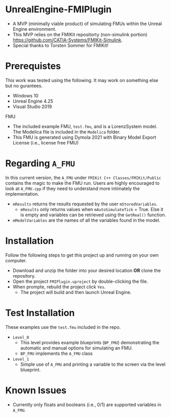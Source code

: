 # UnrealEngine-FMIPlugin

- A MVP (minimally viable product) of simulating FMUs within the Unreal Engine environment.
- This MVP relies on the FMIKit repositorty (non-simulink portion) https://github.com/CATIA-Systems/FMIKit-Simulink. 
- Special thanks to Torsten Sommer for FMIKit!

# Prerequistes

This work was tested using the following. It may work on something else but no gurantees.
- Windows 10
- Unreal Engine 4.25
- Visual Studio 2019

FMU
- The included example FMU, `test.fmu`, and is a LorenzSystem model. The Modelica file is included in the `Modelica` folder.
- This FMU is generated using Dymola 2021 with Binary Model Export License (i.e., license free FMU)

# Regarding `A_FMU`

In this current version, the `A_FMU` under `FMIKit C++ Classes/FMIKit/Public` contains the magic to make the FMU run. Users are highly encouraged to look at `A_FMU.cpp` if they need to understand more intimately the implementation.
- `mResults` returns the results requested by the user `mStoredVariables`.
  - `mResults` only returns values when `mAutoSimulateTick` = True. Else it is empty and variables can be retrieved using the `GetReal()` function.
- `mModelVariables` are the names of all the variables found in the model.

# Installation

Follow the following steps to get this project up and running on your own computer.

- Download and unzip the folder into your desired location **OR** clone the repository.
- Open the project `FMIPlugin.uproject` by double-clicking the file.
- When prompte, rebuild the project click `Yes`.
  - The project will build and then launch Unreal Engine.

# Test Installation

These examples use the `test.fmu` included in the repo.

- `Level_0`
  - This level provides example blueprints (`BP_FMU`) demonstrating the automatic and manual options for simulating an FMU.
  - `BP_FMU` implements the `A_FMU` class
- `Level_1`
  - Simple use of  `A_FMU` and printing a variable to the screen via the level blueprint.

# Known Issues

- Currently only floats and booleans (i.e., 0/1) are supported variables in `A_FMU`.
